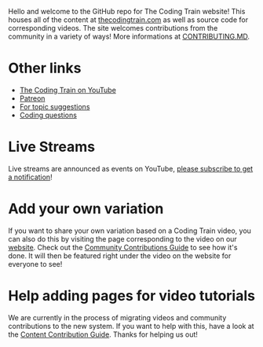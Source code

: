 Hello and welcome to the GitHub repo for The Coding Train website! This houses all of the content at [thecodingtrain.com](https://thecodingtrain.com) as well as source code for corresponding videos. The site welcomes contributions from the community in a variety of ways! More informations at [CONTRIBUTING.MD](CONTRIBUTING.MD).

# Other links
* [The Coding Train on YouTube](https://www.youtube.com/thecodingtrain/)
* [Patreon](http://patreon.com/codingtrain "Coding Train - Patreon")
* [For topic suggestions](https://github.com/CodingTrain/Rainbow-Topics/)  
* [Coding questions](http://forum.processing.org)

# Live Streams

Live streams are announced as events on YouTube, [please subscribe to get a notification](https://www.youtube.com/channel/UCvjgXvBlbQiydffZU7m1_aw/subscribe)! 

# Add your own variation

If you want to share your own variation based on a Coding Train video, you can also do this by visiting the page corresponding to the video on our [website](http://thecodingtrain.com). Check out the [Community Contributions Guide](https://github.com/CodingTrain/website/wiki/Community-Contributions-Guide) to see how it's done. It will then be featured right under the video on the website for everyone to see!

# Help adding pages for video tutorials

We are currently in the process of migrating videos and community contributions to the new system. If you want to help with this, have a look at the [Content Contribution Guide](https://github.com/CodingTrain/website/wiki/Content-Contribution-Guide). Thanks for helping us out!